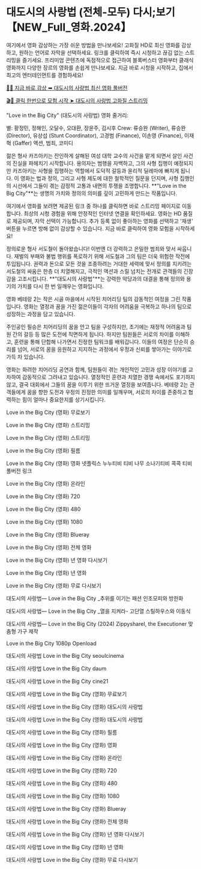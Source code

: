 # 대도시의 사랑법 (전체-모두) 다시;보기 【NEW_Full_영화.2024】


여기에서 영화 감상하는 가장 쉬운 방법을 만나보세요! 고화질 HD로 최신 영화를 감상하고, 원하는 언어로 자막을 선택하세요. 링크를 클릭하여 즉시 시청하고 끊김 없는 스트리밍을 즐기세요. 프리미엄 콘텐츠에 독점적으로 접근하여 블록버스터 영화부터 클래식 영화까지 다양한 장르의 영화를 손쉽게 만나보세요. 지금 바로 시청을 시작하고, 집에서 최고의 엔터테인먼트를 경험하세요!

[🚀✨ 지금 바로 감상 ➥ 대도시의 사랑법 최신 영화 풀버전](https://t.co/2aEd01Kpj1)

[🎬🔮 클릭 한번으로 모험 시작 ➤ 대도시의 사랑법 고화질 스트리밍](https://t.co/2aEd01Kpj1)

"Love in the Big City" (대도시의 사랑법) 영화 줄거리:

별: 황정민, 정해인, 오달수, 오대환, 장윤주, 김시후
Crew: 류승완 (Writer), 류승완 (Director), 유상섭 (Stunt Coordinator), 고경범 (Finance), 이손영 (Finance), 이재혁 (Gaffer)
액션, 범죄, 코미디

젊은 형사 카즈아키는 잔인하게 살해된 여성 대학 교수의 사건을 맡게 되면서 살인 사건의 진실을 파헤치기 시작합니다. 용의자는 범행을 자백하고, 그의 사형 집행이 예정되지만 카즈아키는 사형을 집행하는 역할에서 도덕적 갈등과 윤리적 딜레마에 빠지게 됩니다. 이 영화는 법과 정의, 그리고 사형 제도에 대한 철학적인 질문을 던지며, 사형 집행인의 시선에서 그들이 겪는 감정적 고통과 내면의 투쟁을 조명합니다. **"Love in the Big City"**는 생명의 가치와 정의의 의미를 깊이 고민하게 만드는 작품입니다.

여기에서 영화를 보려면 제공된 링크 중 하나를 클릭하면 바로 스트리밍 페이지로 이동합니다. 최상의 시청 경험을 위해 안정적인 인터넷 연결을 확인하세요. 영화는 HD 품질로 제공되며, 자막 선택이 가능합니다. 추가 등록 없이 좋아하는 영화를 선택하고 '재생' 버튼을 누르면 방해 없이 감상할 수 있습니다. 지금 바로 클릭하여 영화 모험을 시작하세요!

정의로운 형사 서도철이 돌아왔습니다! 이번엔 더 강력하고 은밀한 범죄와 맞서 싸웁니다. 재벌의 부패와 불법 행위를 폭로하기 위해 서도철과 그의 팀은 더욱 위험한 작전에 투입됩니다. 권력과 돈으로 모든 것을 조종하려는 거대한 세력에 맞서 정의를 지키려는 서도철의 싸움은 한층 더 치열해지고, 극적인 액션과 스릴 넘치는 전개로 관객들의 긴장감을 고조시킵니다. **"대도시의 사랑법"**는 강력한 악당과의 대결을 통해 정의와 용기의 가치를 다시 한 번 일깨우는 영화입니다.

영화 베테랑 2는 작은 시골 마을에서 시작된 치어리딩 팀의 감동적인 여정을 그린 작품입니다. 영화는 열정과 꿈을 가진 젊은이들이 각자의 어려움을 극복하고 하나의 팀으로 성장하는 과정을 담고 있습니다.

주인공인 필승은 치어리딩의 꿈을 안고 팀을 구성하지만, 초기에는 재정적 어려움과 팀원 간의 갈등 등 많은 도전에 직면하게 됩니다. 하지만 팀원들은 서로의 차이를 이해하고, 훈련을 통해 단합해 나가면서 진정한 팀워크를 배워갑니다. 이들의 여정은 단순히 승리를 넘어, 서로의 꿈을 응원하고 지지하는 과정에서 우정과 신뢰를 쌓아가는 이야기로 가득 차 있습니다.

영화는 화려한 치어리딩 공연과 함께, 팀원들이 겪는 개인적인 고민과 성장 이야기를 교차하여 감동적으로 그려내고 있습니다. 열정적인 훈련과 치열한 경쟁 속에서도 포기하지 않고, 결국 대회에서 그들의 꿈을 이루기 위한 뜨거운 열정을 보여줍니다. 베테랑 2는 관객들에게 꿈을 향한 도전과 우정의 진정한 의미를 일깨우며, 서로의 차이를 존중하고 협력하는 힘이 얼마나 중요한지를 상기시킵니다.

Love in the Big City (영화) 무료보기

Love in the Big City (영화) 스트리밍

Love in the Big City (영화) 스트리밍

Love in the Big City (영화) 필름

Love in the Big City (영화) 영화 넷플릭스 누누티비 티비 나무 소나기티비 콕콕 티비 풀버전 링크

Love in the Big City (영화) 온라인

Love in the Big City (영화) 720

Love in the Big City (영화) 480

Love in the Big City (영화) 1080

Love in the Big City (영화) Blueray

Love in the Big City (영화) 전체 영화

Love in the Big City (영화) 년 영화 다시보기

Love in the Big City (영화) 년 영화

Love in the Big City (영화) 무료 다시보기

대도시의 사랑법— Love in the Big City _추위를 이기는 패션 인조모피와 방한화

대도시의 사랑법— Love in the Big City _열을 지켜라- 고단열 스틸하우스와 이동식

대도시의 사랑법— Love in the Big City (2024) ZippyshareI, the Executioner 맞춤형 가구 제작

Love in the Big City 1080p Openload

대도시의 사랑법 Love in the Big City seoulcinema

대도시의 사랑법 Love in the Big City daum

대도시의 사랑법 Love in the Big City cine21

대도시의 사랑법 Love in the Big City (영화) 무료보기

대도시의 사랑법 Love in the Big City (영화) 대도시의 사랑법

대도시의 사랑법 Love in the Big City (영화) 대도시의 사랑법

대도시의 사랑법 Love in the Big City (영화) 필름

대도시의 사랑법 Love in the Big City (영화) 영화

대도시의 사랑법 Love in the Big City (영화) 온라인

대도시의 사랑법 Love in the Big City (영화) 720

대도시의 사랑법 Love in the Big City (영화) 480

대도시의 사랑법 Love in the Big City (영화) 1080

대도시의 사랑법 Love in the Big City (영화) Blueray

대도시의 사랑법 Love in the Big City (영화) 전체 영화

대도시의 사랑법 Love in the Big City (영화) 년 영화 다시보기

대도시의 사랑법 Love in the Big City (영화) 년 영화

대도시의 사랑법 Love in the Big City (영화) 무료 다시보기

